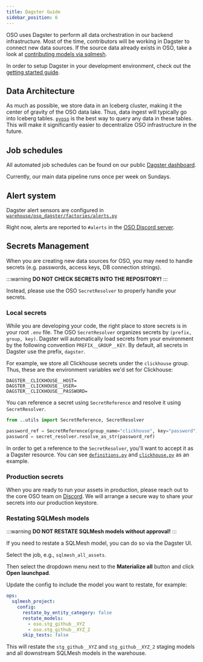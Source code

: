 ```yaml
---
title: Dagster Guide
sidebar_position: 6
---
```


OSO uses Dagster to perform all data orchestration in our backend infrastructure.
Most of the time, contributors will be working in Dagster to
connect new data sources.
If the source data already exists in OSO, take a look at
[contributing models via sqlmesh](../contribute-models/index.mdx).

In order to setup Dagster in your development environment,
check out the [getting started guide](../contribute-data/setup/index.md).

## Data Architecture

As much as possible, we store data in an Iceberg cluster,
making it the center of gravity of the OSO data lake.
Thus, data ingest will typically go into Iceberg tables.
[`pyoso`](../get-started/python.md) is the best way to query any data in these tables.
This will make it significantly easier to decentralize OSO infrastructure
in the future.

## Job schedules

All automated job schedules can be found on our public
[Dagster dashboard](https://dagster.opensource.observer/automation).

Currently, our main data pipeline runs once per week on Sundays.

## Alert system

Dagster alert sensors are configured in
[`warehouse/oso_dagster/factories/alerts.py`](https://github.com/opensource-observer/oso/blob/main/warehouse/oso_dagster/factories/alerts.py)

Right now, alerts are reported to `#alerts` in the
[OSO Discord server](https://www.opensource.observer/discord).

## Secrets Management

When you are creating new data sources for OSO,
you may need to handle secrets (e.g. passwords, access keys, DB connection strings).

:::warning
**DO NOT CHECK SECRETS INTO THE REPOSITORY!**
:::

Instead, please use the OSO `SecretResolver` to properly handle your secrets.

### Local secrets

While you are developing your code,
the right place to store secrets is in your root `.env` file.
The OSO `SecretResolver` organizes secrets by
`(prefix, group, key)`.
Dagster will automatically load secrets from your environment by
the following convention `PREFIX__GROUP__KEY`.
By default, all secrets in Dagster use the prefix, `dagster`.

For example, we store all Clickhouse secrets under the `clickhouse` group.
Thus, these are the environment variables we'd set for Clickhouse:

```
DAGSTER__CLICKHOUSE__HOST=
DAGSTER__CLICKHOUSE__USER=
DAGSTER__CLICKHOUSE__PASSWORD=
```

You can reference a secret using `SecretReference`
and resolve it using `SecretResolver`.

```python
from ..utils import SecretReference, SecretResolver

password_ref = SecretReference(group_name="clickhouse", key="password")
password = secret_resolver.resolve_as_str(password_ref)
```

In order to get a reference to the `SecretResolver`,
you'll want to accept it as a Dagster resource.
You can see
[`definitions.py`](https://github.com/opensource-observer/oso/blob/main/warehouse/oso_dagster/definitions.py) and
[`clickhouse.py`](https://github.com/opensource-observer/oso/blob/main/warehouse/oso_dagster/resources/clickhouse.py) as an example.

### Production secrets

When you are ready to run your assets in production,
please reach out to the core OSO team on
[Discord](https://www.opensource.observer/discord).
We will arrange a secure way to share your secrets
into our production keystore.

### Restating SQLMesh models

:::warning
**DO NOT RESTATE SQLMesh models without approval!**
:::

If you need to restate a SQLMesh model, you can do so via the Dagster UI.

Select the job, e.g., `sqlmesh_all_assets`.

Then select the dropdown menu next to the **Materialize all** button and click **Open launchpad**.

Update the config to include the model you want to restate, for example:

```yaml
ops:
  sqlmesh_project:
    config:
      restate_by_entity_category: false
      restate_models:
        - oso.stg_github__XYZ
        - oso.stg_github__XYZ_2
      skip_tests: false
```

This will restate the `stg_github__XYZ` and `stg_github__XYZ_2` staging models and all downstream SQLMesh models in the warehouse.
